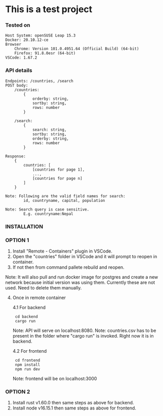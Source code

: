 # This is a test project

### Tested on
    Host System: openSUSE Leap 15.3
    Docker: 20.10.12-ce
    Browser
        Chrome: Version 101.0.4951.64 (Official Build) (64-bit)
        Firefox: 91.8.0esr (64-bit)
    VSCode: 1.67.2

### API details
    Endpoints: /countries, /search
    POST body:
        /countries:
            {
                orderby: string,
                sortby: string,
                rows: number
            }

        /search:
            {
                search: string,
                sortby: string,
                orderby: string,
                rows: number
            }

    Response:
        {
            countries: [
                [countries for page 1],
                ...,
                [countries for page n]
            ]
        }
    
    Note: Following are the valid field names for search:
            id, countryname, capital, population

    Note: Search query is case sensitive.
            E.g. countryname:Nepal

### INSTALLATION

### OPTION 1
1. Install "Remote - Containers" plugin in VSCode.
2. Open the "countries" folder in VSCode and it will prompt to reopen in container.
3. If not then from command pallete rebuild and reopen.

Note: It will also pull and run docker image for postgres and create a new network because initial version was using them.
      Currently these are not used. Need to delete them manually.

4. Once in remote container

    4.1 For backend

        cd backend
        cargo run  

    Note: API will serve on localhost:8080.
    Note: countries.csv has to be present in the folder where "cargo run" is invoked. Right now it is in backend.

    4.2 For frontend

        cd frontend
        npm install
        npm run dev

    Note: frontend will be on localhost:3000


### OPTION 2
1. Install rust v1.60.0 then same steps as above for backend.
2. Install node v16.15.1 then same steps as above for frontend.
